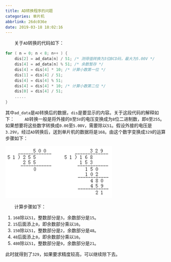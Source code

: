 ```yaml
---
title: AD转换程序的问题
categories: 单片机
abbrlink: 26dc036e
date: 2019-03-18 18:02:16
---
```

&emsp;&emsp;关于`AD`转换的代码如下：

``` cpp
for ( n = 0; n < 8; n++ ) {
    dis[2] = ad_data[n] / 51; /* 测得值转换为3位BCD码，最大为5.00V */
    dis[4] = ad_data[n] % 51; /* 余数暂存 */
    dis[4] = dis[4] * 10; /* 计算小数第一位 */
    dis[1] = dis[4] / 51;
    dis[4] = dis[4] % 51;
    dis[4] = dis[4] * 10; /* 计算小数第二位 */
    dis[0] = dis[4] / 51;
    .....
}
```

其中`ad_data`是`AD`转换后的数据，`dis`是要显示的内容。关于这段代码的解释如下：
&emsp;&emsp;`AD`转换一般是将外接的`0`至`5V`的电压变换成为`8`位二进制数，即`0`至`255`。如果想要将这些数字转换成`0.00`至`5.00V`，需要除以`51`。假设外接的电压是`3.29V`，经过`AD`转换后，送到单片机的数据将是`168`。由这个数字变换成`329`的运算步骤如下：

<img src="./AD转换程序的问题/1.jpg">

&emsp;&emsp;计算步骤如下：

1. `168`除以`51`，整数部分是`3`，余数部分是`15`。
2. `15`后面添上`0`，即余数部分乘以`10`。
3. `150`除以`51`，整数部分是`2`，余数部分是`48`。
4. `48`后面添上`0`，即余数部分乘以`10`。
5. `480`除以`51`，整数部分是`9`，余数部分是`21`。

此时就得到了`329`，如果要求精度较高，可以继续除下去。